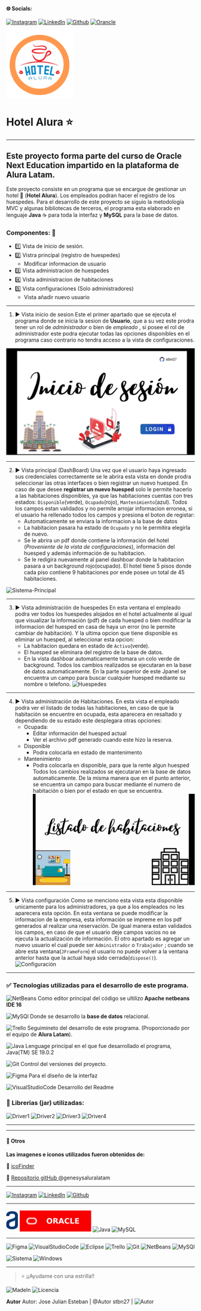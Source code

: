<!-- Proyecto: Challenge Hotel Alura-->

#### 🌐 Socials:
[![Instagram](https://img.shields.io/badge/Instagram-%23E4405F.svg?logo=Instagram&logoColor=white)](https://instagram.com/stbn27) 
[![LinkedIn](https://img.shields.io/badge/LinkedIn-%230077B5.svg?logo=linkedin&logoColor=white)](https://linkedin.com/in/estebanjose27) 
[![Github](https://img.shields.io/badge/github-%23171515.svg?logo=GitHub&logoColor=white)](https://github.com/stbn27) 
[![Orancle](https://img.shields.io/badge/Oracle-%23CD5C5C.svg?logo=Oracle&logoColor=white)](https://oracle.com/stbn27) 


![Hotel Alura](/img-Proyect/logo.png)
# Hotel Alura  :star:
---
## Este proyecto  forma parte del curso de **Oracle Next Education** impartido en la plataforma de **Alura Latam**.
 Este proyecto consiste en un programa que se encargue de gestionar  un hotel  :hotel: (**Hotel Alura**). Los empleados podran hacer el registro de los huespedes. Para el desarrollo de este proyecto se siguio la metodología MVC y algunas bibliotecas de terceros, el programa esta elaborado en lenguaje **Java** :coffee: para toda la interfaz  y **MySQL** para la base de datos.
### Componentes:  :pencil:
- :one: Vista de inicio de sesión.
- :two: Vistra principal (registro de huespedes)
	- Modificar informacion de usuario
- :three: Vista administracion de huespedes
- :four: Vista administracion de habitaciones
- :five: Vista configuraciones (Solo administradores)
	- Vista añadir nuevo usuario

---

1.  :arrow_forward: Vista inicio de sesion
Este el primer apartado que se ejecuta el programa donde se inicia la sesion de **Usuario**, que a su vez este prodra tener un rol de *administrador* o bien de *empleado* , si posee el rol de administrador este podra ejecutar todas las opciones disponibles en el programa caso contrario no tendra acceso a la vista de configuraciones.

![Inicio-Sesión](/img-Proyect/login.gif)

--- 

2. :arrow_forward: Vista principal (DashBoard)
Una vez que el usuario haya ingresado sus credenciales correctamente se le abrira esta vista en donde prodra seleccionar las otras interfaces o bien registrar un nuevo huesped.
En caso de que desee **registrar un nuevo huesped** solo le permite hacerlo a las habitaciones disponibles, ya que las habitaciones cuentas con tres estados: `Disponible`(verde), `Ocupado`(rojo), `Mantenimiento`(azul). Todos los campos estan validados y no permite arrojar informacion erronea, si el usuario ha rellenado todos los campos y presiona el boton de registar:
	- Automaticamente se enviara la informacion a la base de datos
	- La habitacion pasara ha estado de `Ocupado` y no le permitira elegirla de nuevo.
	- Se le abrira un pdf donde contiene la información del hotel (*Proveniente de la vista de configuraciones*), información del huesped y además información de su habitacion.
	- Se le redigira nuevamente al panel dashboar donde la habitacion pasara a un background rojo(ocupado).
El hotel tiene 5 pisos donde cada piso contiene 9 habitaciones por ende posee un total de 45 habitaciones.

![Sistema-Principal](/img-Proyect/dash.gif)

---

3. :arrow_forward:  Vista administración de huespedes
En esta ventana el empleado podra ver todos los huespedes alojados en el hotel actualmente al igual que visualizar la información (pdf) de cada huesped o bien modificar la informacion del huesped en casa de haya un error (no le permite cambiar de habitación). Y la ultima opcion que tiene disponible es eliminar un huesped, al seleccionar esta opcion:
	- La habitacion quedara en estado de `Activo`(verde).
	- El huesped se eliminara del registro de la base de datos.
	- En la vista dashboar automaticamente tomara un colo verde de background.
Todos los cambios realizados se ejecutaran en la base de datos automaticamente.
En la parte superior de este Jpanel se encuentra un campo para buscar cualquier huesped mediante su nombre o telefono.
![Huespedes](/img-Proyect/huesped.gif)

---

4.  :arrow_forward:  Vista administración de Habitaciones.
En esta vista el empleado podra ver el listado de todas las habitaciones,  en caso de que la habitación se encuentre en ocupada, esta aparecera en resaltado y dependiendo de su estado este desplegara otras opciones:
	- Ocupada:
		- Editar información del huesped actual
		- Ver el archivo pdf generado cuando este hizo la reserva.
	- Disponible
		- Podra colocarla en estado de mantenimento
	- Mantenimiento
		- Podra colocarla en disponible, para que la rente algun huesped
Todos los cambios realizados se ejecutaran en la base de datos automaticamente.
De la misma manera que en el punto anterior, se encuentra un campo para buscar mediante el numero de habitación o bien por el estado en que se encuentra.
![Habitaciones](/img-Proyect/habitacion.gif)

---

5.  :arrow_forward:  Vista configuración
Como se menciono esta vista esta disponible unicamente para los administradores, ya que a los empleados no les aparecera esta opción.
En esta ventana se puede modificar la informacion de la empresa, esta información se impreme en los pdf generados al realizar una reservación. De igual manera estan validados los campos, en caso de que el usuario deje campos vacios no se ejecuta la actualización de información.
El otro apartado es agregar un nuevo usuario el cual puede ser `Administrador` o `Trabajador` ; cuando se abre esta ventana(`JFrameForm`) el usuario no puede volver a la ventana anterior hasta que la actual haya sido cerrada(`dispose()`).
![Configuración](/img-Proyect/configura.gif)

---

### :white_check_mark: Tecnologias utilizadas para el desarrollo de este programa.
 
![NetBeans](https://img.shields.io/badge/apache%20netbeans-1B6AC6?style=for-the-badge&logo=apache%20netbeans%20IDE&logoColor=white) Como editor principal del código se ultilizo **Apache netbeans IDE 16**

![MySQl](https://img.shields.io/badge/MySQL-005C84?style=for-the-badge&logo=mysql&logoColor=white "MySQL") Donde se desarrollo la **base de datos**  relacional.

![Trello](https://img.shields.io/badge/Trello-0052CC?style=for-the-badge&logo=trello&logoColor=white) Seguimineto del desarrollo de este programa. (Proporcionado por el equipo de **Alura Latam**).

![Java](https://img.shields.io/badge/Java-ED8B00?style=for-the-badge&logo=openjdk&logoColor=white "Java") Lenguage principal en el que fue desarrollado el programa, Java(TM) SE 19.0.2

![Git](https://img.shields.io/badge/GIT-E44C30?style=for-the-badge&logo=git&logoColor=white) Control del versiones del proyecto.

![Figma](https://img.shields.io/badge/Figma-F24E1E?style=for-the-badge&logo=figma&logoColor=white "Figma") Para el diseño de la interfaz

![VisualStudioCode](https://img.shields.io/badge/Visual_Studio_Code-0078D4?style=for-the-badge&logo=visual%20studio%20code&logoColor=white) Desarrollo del Readme



### :small_orange_diamond: Librerias (jar) utilizadas:
![Driver1](https://img.shields.io/badge/Libreria-JCalendar_1.4-orange?)
![Driver2](https://img.shields.io/badge/Libreria%20-AbsoluteLayout-green?)
![Driver3](https://img.shields.io/badge/Libreria%20-mysql_Conector_j_8.0.32_-blue?)
![Driver4](https://img.shields.io/badge/Libreria%20-itext_pdf_5.0.3-red?)

---
---

#### :beginner: Otros

**Las imagenes e iconos utilizados fueron obtenidos de:**

:open_file_folder: [icoFinder](https://www.iconfinder.com/)

:open_file_folder: [Repositorio gitHub ](https://github.com/alura-challenges/challenge-one-alura-hotel-latam) @genesysaluralatam

---




[![Instagram](https://img.shields.io/badge/Instagram-%23E4405F.svg?logo=Instagram&logoColor=white)](https://instagram.com/stbn27) 
[![LinkedIn](https://img.shields.io/badge/LinkedIn-%230077B5.svg?logo=linkedin&logoColor=white)](https://linkedin.com/in/estebanjose27) 
[![Github](https://img.shields.io/badge/github-%23171515.svg?logo=GitHub&logoColor=white)](https://github.com/stbn27) 

---
![Alura](/img-Proyect/Alura.svg "Alura Latam") 
[![oracle](/img-proyect/oracle.svg "Orancle sitio Oficial")](https://orancle.com)
![Java](https://img.shields.io/badge/Java-ED8B00?style=for-the-badge&logo=openjdk&logoColor=white "Java")
![MySQL](https://img.shields.io/badge/MySQL-00000F?style=for-the-badge&logo=mysql&logoColor=white "MySQL")

---

![Figma](https://img.shields.io/badge/Figma-F24E1E?style=for-the-badge&logo=figma&logoColor=white "Figma")
![VisualStudioCode](https://img.shields.io/badge/Visual_Studio_Code-0078D4?style=for-the-badge&logo=visual%20studio%20code&logoColor=white)
![Eclipse](https://img.shields.io/badge/Eclipse-2C2255?style=for-the-badge&logo=eclipse&logoColor=white)
![Trello](https://img.shields.io/badge/Trello-0052CC?style=for-the-badge&logo=trello&logoColor=white)
![Git](https://img.shields.io/badge/GIT-E44C30?style=for-the-badge&logo=git&logoColor=white)
![NetBeans](https://img.shields.io/badge/apache%20netbeans-1B6AC6?style=for-the-badge&logo=apache%20netbeans%20IDE&logoColor=white)
![MySQl](https://img.shields.io/badge/MySQL-005C84?style=for-the-badge&logo=mysql&logoColor=white "MySQL")

![Sistema](https://img.shields.io/badge/Intel-Core_i5_7th-0071C5?style=for-the-badge&logo=intel&logoColor=white)
![Windows](https://img.shields.io/badge/Windows-0078D6?style=for-the-badge&logo=windows&logoColor=white)

---
> :star: ¡¡Ayudame con una estrilla!!

![MadeIn](https://img.shields.io/badge/Made%20with-Java-1f425f.svg)
![Licencia](https://img.shields.io/github/license/{@stbn27}/{HotelAlura}.svg)

**Autor**
Autor: Jose Julian Esteban | 
@Autor stbn27 | 
![Autor](https://img.shields.io/github/realese/{@stbn27}/{HotelAlura}.svg)
